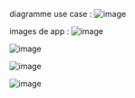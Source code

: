 diagramme use case : 
![image](https://github.com/user-attachments/assets/d2ac0259-d4f6-424e-a35e-19278da67df6)

images de app :
![image](https://github.com/user-attachments/assets/f6337945-6562-4978-8048-6033610eec5f)

![image](https://github.com/user-attachments/assets/dca80052-040d-4738-826e-8368a35295c6)

![image](https://github.com/user-attachments/assets/c557f5cf-6f34-4850-91b3-e1500dcd4995)

![image](https://github.com/user-attachments/assets/e87f0a23-3136-4a40-924a-e535475eca68)


